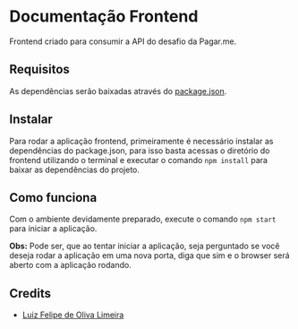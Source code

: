 # Documentação Frontend

Frontend criado para consumir a API do desafio da Pagar.me.

## Requisitos

As dependências serão baixadas através do [package.json](package.json).

## Instalar 

Para rodar a aplicação frontend, primeiramente é necessário instalar as dependências do package.json, para isso basta acessas o diretório do frontend utilizando o terminal e executar o comando `npm install` para baixar as dependências do projeto.

## Como funciona

Com o ambiente devidamente preparado, execute o comando `npm start` para iniciar a aplicação.

**Obs:** Pode ser, que ao tentar iniciar a aplicação, seja perguntado se você deseja rodar a aplicação em uma nova porta, diga que sim e o browser será aberto com a aplicação rodando.

## Credits

- [Luiz Felipe de Oliva Limeira](https://github.com/lflimeira)



